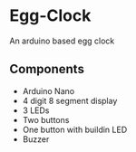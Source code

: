 # Egg-Clock
An arduino based egg clock

## Components
* Arduino Nano
* 4 digit 8 segment display
* 3 LEDs
* Two buttons
* One button with buildin LED
* Buzzer